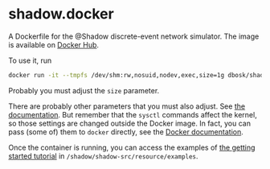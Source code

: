 # shadow.docker

A Dockerfile for the @Shadow discrete-event network simulator. The image is 
available on [Docker Hub](https://hub.docker.com/r/dbosk/shadow).

To use it, run
```bash
docker run -it --tmpfs /dev/shm:rw,nosuid,nodev,exec,size=1g dbosk/shadow
```
Probably you must adjust the `size` parameter.

There are probably other parameters that you must also adjust. See [the 
documentation][shadow-doc]. But remember that the `sysctl` commands affect the 
kernel, so those settings are changed outside the Docker image. In fact, you 
can pass (some of) them to `docker` directly, see the [Docker 
documentation][docker-doc].

[shadow-doc]: https://github.com/shadow/shadow/blob/main/docs/1.1-Shadow.md#system-configs-and-limits
[docker-doc]: https://docs.docker.com/engine/reference/commandline/run/#configure-namespaced-kernel-parameters-sysctls-at-runtime

Once the container is running, you can access the examples of [the getting 
started tutorial][getting-started] in `/shadow/shadow-src/resource/examples`. 

[getting-started]: https://github.com/shadow/shadow/blob/main/docs/2-Getting-Started-Tutorial.md
